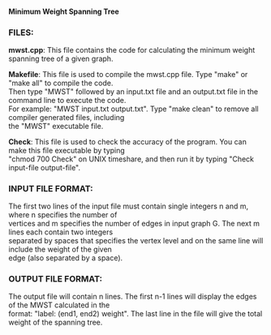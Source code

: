 #### Minimum Weight Spanning Tree    
   

### FILES:   
   
**mwst.cpp**: This file contains the code for calculating the minimum weight spanning tree of a given graph.   
  

**Makefile**: This file is used to compile the mwst.cpp file. Type "make" or "make all" to compile the code.   
Then type "MWST" followed by an input.txt file and an output.txt file in the command line to execute the code.  
For example: "MWST input.txt output.txt". Type "make clean" to remove all compiler generated files, including   
the "MWST" executable file.   
   
   
**Check**: This file is used to check the accuracy of the program. You can make this file executable by typing  
"chmod 700 Check" on UNIX timeshare, and then run it by typing "Check input-file output-file".   
   

### INPUT FILE FORMAT:   
The first two lines of the input file must contain single integers n and m, where n specifies the number of   
vertices and m specifies the number of edges in input graph G. The next m lines each contain two integers   
separated by spaces that specifies the vertex level and on the same line will include the weight of the given   
edge (also separated by a space).   
   

### OUTPUT FILE FORMAT:   
The output file will contain n lines. The first n-1 lines will display the edges of the MWST calculated in the   
format: "label: (end1, end2) weight". The last line in the file will give the total weight of the spanning tree.   
   

   